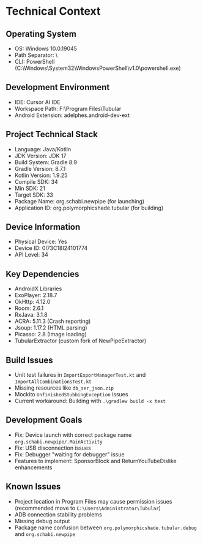 # Technical Context

## Operating System
- OS: Windows 10.0.19045
- Path Separator: \
- CLI: PowerShell (C:\Windows\System32\WindowsPowerShell\v1.0\powershell.exe)

## Development Environment
- IDE: Cursor AI IDE
- Workspace Path: F:\Program Files\Tubular
- Android Extension: adelphes.android-dev-ext

## Project Technical Stack
- Language: Java/Kotlin
- JDK Version: JDK 17
- Build System: Gradle 8.9
- Gradle Version: 8.7.1
- Kotlin Version: 1.9.25
- Compile SDK: 34
- Min SDK: 21
- Target SDK: 33
- Package Name: org.schabi.newpipe (for launching)
- Application ID: org.polymorphicshade.tubular (for building)

## Device Information
- Physical Device: Yes
- Device ID: 0I73C18I24101774
- API Level: 34

## Key Dependencies
- AndroidX Libraries
- ExoPlayer: 2.18.7
- OkHttp: 4.12.0
- Room: 2.6.1
- RxJava: 3.1.8
- ACRA: 5.11.3 (Crash reporting)
- Jsoup: 1.17.2 (HTML parsing)
- Picasso: 2.8 (Image loading)
- TubularExtractor (custom fork of NewPipeExtractor)

## Build Issues
- Unit test failures in `ImportExportManagerTest.kt` and `ImportAllCombinationsTest.kt`
- Missing resources like `db_ser_json.zip`
- Mockito `UnfinishedStubbingException` issues
- Current workaround: Building with `.\gradlew build -x test`

## Development Goals
- Fix: Device launch with correct package name `org.schabi.newpipe/.MainActivity`
- Fix: USB disconnection issues
- Fix: Debugger "waiting for debugger" issue
- Features to implement: SponsorBlock and ReturnYouTubeDislike enhancements

## Known Issues
- Project location in Program Files may cause permission issues (recommended move to `C:\Users\Administrator\Tubular`)
- ADB connection stability problems
- Missing debug output
- Package name confusion between `org.polymorphicshade.tubular.debug` and `org.schabi.newpipe` 